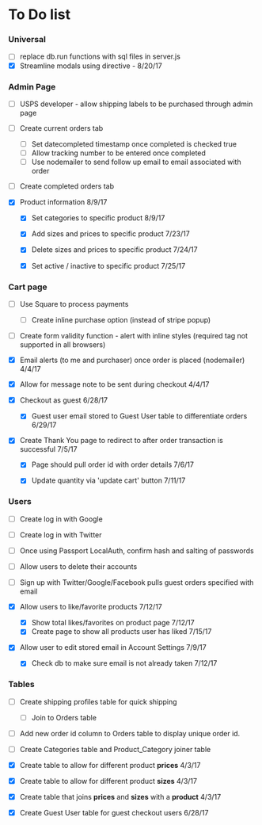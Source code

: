 # To Do list

### Universal

- [ ] replace db.run functions with sql files in server.js
- [x] Streamline modals using directive - 8/20/17

### Admin Page

- [ ] USPS developer - allow shipping labels to be purchased through admin page

- [ ] Create current orders tab
  - [ ] Set datecompleted timestamp once completed is checked true
  - [ ] Allow tracking number to be entered once completed
  - [ ] Use nodemailer to send follow up email to email associated with order

- [ ] Create completed orders tab

- [x] Product information 8/9/17
  - [x] Set categories to specific product 8/9/17
  - [x] Add sizes and prices to specific product 7/23/17
  - [x] Delete sizes and prices to specific product 7/24/17
  - [x] Set active / inactive to specific product 7/25/17



### Cart page

- [ ] Use Square to process payments
  - [ ] Create inline purchase option (instead of stripe popup)

- [ ] Create form validity function - alert with inline styles (required tag not supported in all browsers)

- [x] Email alerts (to me and purchaser) once order is placed (nodemailer) 4/4/17

- [x] Allow for message note to be sent during checkout 4/4/17

- [x] Checkout as guest 6/28/17 <br>
  - [x] Guest user email stored to Guest User table to differentiate orders 6/29/17

- [x] Create Thank You page to redirect to after order transaction is successful 7/5/17
  - [x] Page should pull order id with order details 7/6/17

  - [x] Update quantity via 'update cart' button 7/11/17



### Users

- [ ] Create log in with Google

- [ ] Create log in with Twitter

- [ ] Once using Passport LocalAuth, confirm hash and salting of passwords

- [ ] Allow users to delete their accounts

- [ ] Sign up with Twitter/Google/Facebook pulls guest orders specified with email

- [x] Allow users to like/favorite products 7/12/17
  - [x] Show total likes/favorites on product page 7/12/17
  - [x] Create page to show all products user has liked 7/15/17

- [x] Allow user to edit stored email in Account Settings 7/9/17
  - [x] Check db to make sure email is not already taken 7/12/17



### Tables

- [ ] Create shipping profiles table for quick shipping
  - [ ] Join to Orders table

- [ ] Add new order id column to Orders table to display unique order id.

- [ ] Create Categories table and Product_Category joiner table

- [x] Create table to allow for different product **prices** 4/3/17

- [x] Create table to allow for different product **sizes** 4/3/17

- [x] Create table that joins **prices** and **sizes** with a **product** 4/3/17

- [x] Create Guest User table for guest checkout users 6/28/17
